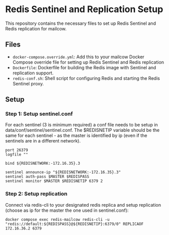 # Redis Sentinel and Replication Setup

This repository contains the necessary files to set up Redis Sentinel and Redis replication for mailcow.

## Files

- `docker-compose.override.yml`: Add this to your mailcow Docker Compose override file for setting up Redis Sentinel and Redis replication
- `Dockerfile`: Dockerfile for building the Redis image with Sentinel and replication support.
- `redis-conf.sh`: Shell script for configuring Redis and starting the Redis Sentinel proxy.

## Setup

### Step 1: Setup sentinel.conf

For each sentinel (3 is minimum required) a conf file needs to be setup in data/conf/sentinel/sentinel.conf.
The $REDISNETIP variable should be the same for each sentinel - as the master is identified by ip (even if the sentinels are in a different network).

```# sentinel.conf
port 26379
logfile ""

bind ${REDISNETWORK:-172.16.35}.3

sentinel announce-ip "${REDISNETWORK:-172.16.35}.3"
sentinel auth-pass $MASTER $REDISPASS
sentinel monitor $MASTER $REDISNETIP 6379 2
```

### Step 2: Setup replication

Connect via redis-cli to your designated redis replica and setup replication (choose as ip for the master the one used in sentinel.conf):
```
docker compose exec redis-mailcow redis-cli -u "redis://default:${REDISPASS}@${REDISNETIP}:6379/0" REPLICAOF 172.16.36.2 6379
```